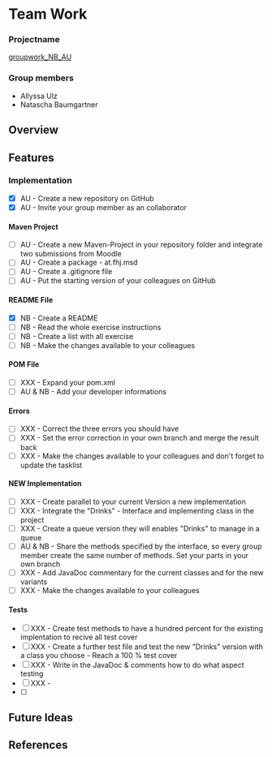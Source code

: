 # Team Work

### Projectname

[groupwork_NB_AU](https://github.com/AllyssaUlz/groupwork_NB_AU.git)

### Group members

* Allyssa Ulz
* Natascha Baumgartner

## Overview



## Features

### Implementation

- [x] AU - Create a new repository on GitHub
- [x] AU - Invite your group member as an collaborator

#### Maven Project

- [ ] AU - Create a new Maven-Project in your repository folder and integrate two submissions from Moodle
- [ ] AU - Create a package - at.fhj.msd
- [ ] AU - Create a .gitignore file
- [ ] AU - Put the starting version of your colleagues on GitHub

#### README File

- [x] NB - Create a README
- [ ] NB - Read the whole exercise instructions
- [ ] NB - Create a list with all exercise
- [ ] NB - Make the changes available to your colleagues

#### POM File

- [ ] XXX - Expand your pom.xml
- [ ] AU & NB - Add your developer informations

#### Errors

- [ ] XXX - Correct the three errors you should have
- [ ] XXX - Set the error correction in your own branch and merge the result back
- [ ] XXX - Make the changes available to your colleagues and don't forget to update the tasklist

#### NEW Implementation

- [ ] XXX - Create parallel to your current Version a new implementation
- [ ] XXX - Integrate the "Drinks" - Interface and implementing class in the project
- [ ] XXX - Create a queue version they will enables "Drinks" to manage in a queue
- [ ] AU & NB - Share the methods specified by the interface, so every group member create the same number of methods. Set your parts in your own branch
- [ ] XXX - Add JavaDoc commentary for the current classes and for the new variants
- [ ] XXX - Make the changes available to your colleagues

#### Tests

- [ ] XXX - Create test methods to have a hundred percent for the existing implentation to recive all test cover
- [ ] XXX - Create a further test file and test the new "Drinks" version with a class you choose - Reach a 100 % test cover
- [ ] XXX - Write in the JavaDoc & comments how to do what aspect testing
- [ ] XXX - 
- [ ] 


## Future Ideas



## References


